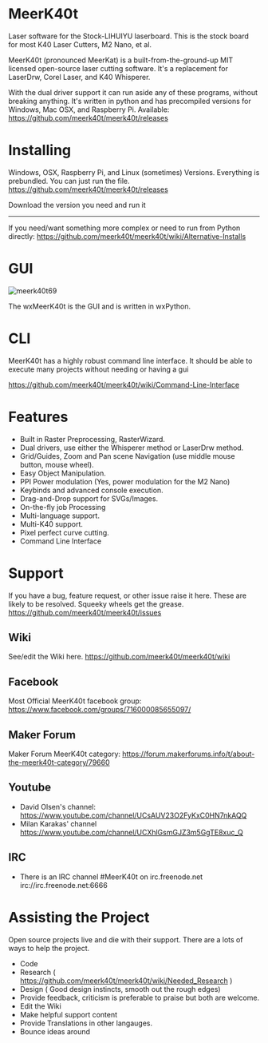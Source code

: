 # MeerK40t
Laser software for the Stock-LIHUIYU laserboard. This is the stock board for most K40 Laser Cutters, M2 Nano, et al.

MeerK40t (pronounced MeerKat) is a built-from-the-ground-up MIT licensed open-source laser cutting software. It's a replacement for LaserDrw, Corel Laser, and K40 Whisperer. 

With the dual driver support it can run aside any of these programs, without breaking anything. It's written in python and has precompiled versions for Windows, Mac OSX, and Raspberry Pi. Available: https://github.com/meerk40t/meerk40t/releases


# Installing

Windows, OSX, Raspberry Pi, and Linux (sometimes) Versions.
Everything is prebundled. You can just run the file.
https://github.com/meerk40t/meerk40t/releases

Download the version you need and run it

---

If you need/want something more complex or need to run from Python directly: https://github.com/meerk40t/meerk40t/wiki/Alternative-Installs

# GUI

![meerk40t69](https://user-images.githubusercontent.com/3302478/97104931-babe8e80-1674-11eb-841b-5c8f4674a629.png)

The wxMeerK40t is the GUI and is written in wxPython.

# CLI

MeerK40t has a highly robust command line interface. It should be able to execute many projects without needing or having a gui

https://github.com/meerk40t/meerk40t/wiki/Command-Line-Interface

# Features

* Built in Raster Preprocessing, RasterWizard.
* Dual drivers, use either the Whisperer method or LaserDrw method. 
* Grid/Guides, Zoom and Pan scene Navigation (use middle mouse button, mouse wheel).
* Easy Object Manipulation.
* PPI Power modulation (Yes, power modulation for the M2 Nano)
* Keybinds and advanced console execution.
* Drag-and-Drop support for SVGs/Images.
* On-the-fly job Processing
* Multi-language support.
* Multi-K40 support.
* Pixel perfect curve cutting.
* Command Line Interface


# Support

If you have a bug, feature request, or other issue raise it here. These are likely to be resolved. Squeeky wheels get the grease.
https://github.com/meerk40t/meerk40t/issues

## Wiki
See/edit the Wiki here.
https://github.com/meerk40t/meerk40t/wiki

## Facebook
Most Official MeerK40t facebook group: https://www.facebook.com/groups/716000085655097/

## Maker Forum
Maker Forum MeerK40t category: https://forum.makerforums.info/t/about-the-meerk40t-category/79660

## Youtube
* David Olsen's channel: https://www.youtube.com/channel/UCsAUV23O2FyKxC0HN7nkAQQ
* Milan Karakas' channel https://www.youtube.com/channel/UCXhlGsmGJZ3m5GgTE8xuc_Q

## IRC
* There is an IRC channel #MeerK40t on irc.freenode.net irc://irc.freenode.net:6666


# Assisting the Project

Open source projects live and die with their support. There are a lots of ways to help the project.
* Code
* Research ( https://github.com/meerk40t/meerk40t/wiki/Needed_Research )
* Design ( Good design instincts, smooth out the rough edges)
* Provide feedback, criticism is preferable to praise but both are welcome.
* Edit the Wiki
* Make helpful support content
* Provide Translations in other langauges.
* Bounce ideas around
